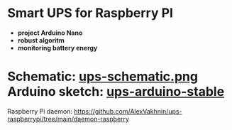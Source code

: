 # Smart UPS for Raspberry PI #
+ **project Arduino Nano**
+ **robust algoritm**
+ **monitoring battery energy**  
#
**Schematic:** [ups-schematic.png](https://github.com/AlexVakhnin/ups-raspberrypi/blob/main/ups-schematic.png)  
**Arduino sketch:** [ups-arduino-stable](https://github.com/AlexVakhnin/ups-raspberrypi/tree/main/ups-arduino-stable)  
===
Raspberry Pi daemon: https://github.com/AlexVakhnin/ups-raspberrypi/tree/main/daemon-raspberry
